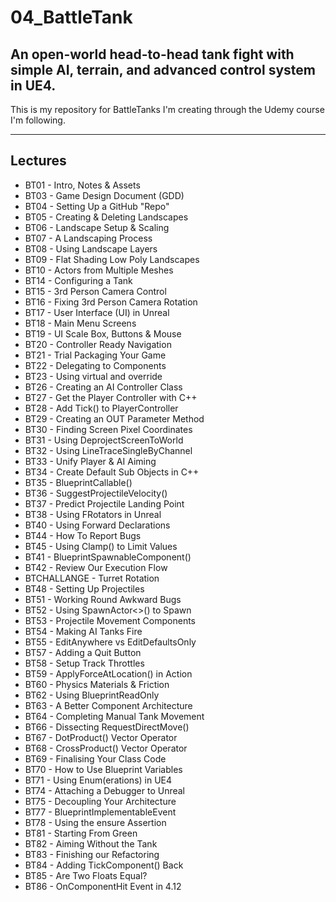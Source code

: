 # 04_BattleTank
An open-world head-to-head tank fight with simple AI, terrain, and advanced control system in UE4.
---
This is my repository for BattleTanks I'm creating through the Udemy course I'm following.

---
## Lectures
* BT01 - Intro, Notes & Assets
* BT03 - Game Design Document (GDD)
* BT04 - Setting Up a GitHub "Repo"
* BT05 - Creating & Deleting Landscapes
* BT06 - Landscape Setup & Scaling
* BT07 - A Landscaping Process
* BT08 - Using Landscape Layers
* BT09 - Flat Shading Low Poly Landscapes
* BT10 - Actors from Multiple Meshes
* BT14 - Configuring a Tank
* BT15 - 3rd Person Camera Control
* BT16 - Fixing 3rd Person Camera Rotation
* BT17 - User Interface (UI) in Unreal
* BT18 - Main Menu Screens
* BT19 - UI Scale Box, Buttons & Mouse
* BT20 - Controller Ready Navigation
* BT21 - Trial Packaging Your Game
* BT22 - Delegating to Components
* BT23 - Using virtual and override
* BT26 - Creating an AI Controller Class
* BT27 - Get the Player Controller with C++
* BT28 - Add Tick() to PlayerController
* BT29 - Creating an OUT Parameter Method
* BT30 - Finding Screen Pixel Coordinates
* BT31 - Using DeprojectScreenToWorld
* BT32 - Using LineTraceSingleByChannel
* BT33 - Unify Player & AI Aiming
* BT34 - Create Default Sub Objects in C++
* BT35 - BlueprintCallable()
* BT36 - SuggestProjectileVelocity()
* BT37 - Predict Projectile Landing Point
* BT38 - Using FRotators in Unreal
* BT40 - Using Forward Declarations
* BT44 - How To Report Bugs
* BT45 - Using Clamp() to Limit Values
* BT41 - BlueprintSpawnableComponent()
* BT42 - Review Our Execution Flow
* BTCHALLANGE - Turret Rotation
* BT48 - Setting Up Projectiles
* BT51 - Working Round Awkward Bugs
* BT52 - Using SpawnActor<>() to Spawn
* BT53 - Projectile Movement Components
* BT54 - Making AI Tanks Fire
* BT55 - EditAnywhere vs EditDefaultsOnly
* BT57 - Adding a Quit Button
* BT58 - Setup Track Throttles
* BT59 - ApplyForceAtLocation() in Action
* BT60 - Physics Materials & Friction
* BT62 - Using BlueprintReadOnly
* BT63 - A Better Component Architecture
* BT64 - Completing Manual Tank Movement
* BT66 - Dissecting RequestDirectMove()
* BT67 - DotProduct() Vector Operator
* BT68 - CrossProduct() Vector Operator
* BT69 - Finalising Your Class Code
* BT70 - How to Use Blueprint Variables
* BT71 - Using Enum(erations) in UE4
* BT74 - Attaching a Debugger to Unreal
* BT75 - Decoupling Your Architecture
* BT77 - BlueprintImplementableEvent
* BT78 - Using the ensure Assertion
* BT81 - Starting From Green
* BT82 - Aiming Without the Tank
* BT83 - Finishing our Refactoring
* BT84 - Adding TickComponent() Back
* BT85 - Are Two Floats Equal?
* BT86 - OnComponentHit Event in 4.12
